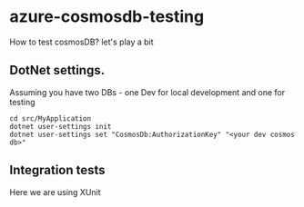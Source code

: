 # azure-cosmosdb-testing
How to test cosmosDB? let's play a bit

## DotNet settings.
Assuming you have two DBs - one Dev for local development and one for testing

```
cd src/MyApplication
dotnet user-settings init
dotnet user-settings set "CosmosDb:AuthorizationKey" "<your dev cosmos db>"
```

## Integration tests
Here we are using XUnit

